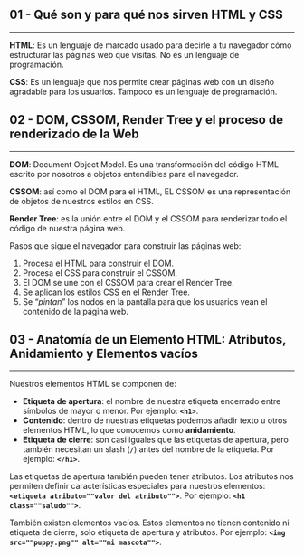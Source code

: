 ## 01 - Qué son y para qué nos sirven HTML y CSS
-------------------------------------------------------------

**HTML**: Es un lenguaje de marcado usado para decirle a tu navegador cómo estructurar las páginas web que visitas. No es un lenguaje de programación.

**CSS**: Es un lenguaje que nos permite crear páginas web con un diseño agradable para los usuarios. Tampoco es un lenguaje de programación.

## 02 - DOM, CSSOM, Render Tree y el proceso de renderizado de la Web
-------------------------------------------------------------
**DOM**: Document Object Model. Es una transformación del código HTML escrito por nosotros a objetos entendibles para el navegador.

**CSSOM**: así como el DOM para el HTML, EL CSSOM es una representación de objetos de nuestros estilos en CSS.

**Render Tree**: es la unión entre el DOM y el CSSOM para renderizar todo el código de nuestra página web.

Pasos que sigue el navegador para construir las páginas web:

1.  Procesa el HTML para construir el DOM.
2.  Procesa el CSS para construir el CSSOM.
3.  El DOM se une con el CSSOM para crear el Render Tree.
4.  Se aplican los estilos CSS en el Render Tree.
5.  Se “_pintan_” los nodos en la pantalla para que los usuarios vean el contenido de la página web.

## 03 - Anatomía de un Elemento HTML: Atributos, Anidamiento y Elementos vacíos
-----------------------------------------------------------------------
Nuestros elementos HTML se componen de:

*   **Etiqueta de apertura**: el nombre de nuestra etiqueta encerrado entre símbolos de mayor o menor. Por ejemplo: **`<h1>`**.
*   **Contenido**: dentro de nuestras etiquetas podemos añadir texto u otros elementos HTML, lo que conocemos como **anidamiento**.
*   **Etiqueta de cierre**: son casi iguales que las etiquetas de apertura, pero también necesitan un slash (**`/`**) antes del nombre de la etiqueta. Por ejemplo: **`</h1>`**.

Las etiquetas de apertura también pueden tener atributos. Los atributos nos permiten definir características especiales para nuestros elementos: **`<etiqueta atributo=""valor del atributo"">`**. Por ejemplo: **`<h1 class=""saludo"">`**.

También existen elementos vacíos. Estos elementos no tienen contenido ni etiqueta de cierre, solo etiqueta de apertura y atributos. Por ejemplo: **`<img src=""puppy.png"" alt=""mi mascota"">`**.